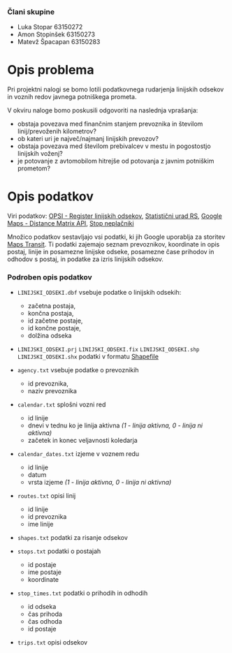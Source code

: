 ### Člani skupine
- Luka Stopar 63150272
- Amon Stopinšek 63150273
- Matevž Špacapan 63150283

# Opis problema
Pri projektni nalogi se bomo lotili podatkovnega rudarjenja linijskih odsekov in voznih redov javnega potniškega prometa.

V okviru naloge bomo poskusili odgovoriti na naslednja vprašanja:
- obstaja povezava med finančnim stanjem prevoznika in številom linij/prevoženih kilometrov?
- ob kateri uri je največ/najmanj linijskih prevozov?
- obstaja povezava med številom prebivalcev v mestu in pogostostjo linijskih voženj?
- je potovanje z avtomobilom hitrejše od potovanja z javnim potniškim prometom?


# Opis podatkov

Viri podatkov: [OPSI - Register linijskih odsekov](https://podatki.gov.si/dataset/register-linijskih-odsekov), [Statistični urad RS](http://pxweb.stat.si/pxweb/Database/Dem_soc/05_prebivalstvo/10_stevilo_preb/20_05C40_prebivalstvo_obcine/20_05C40_prebivalstvo_obcine.asp), [Google Maps - Distance Matrix API](https://developers.google.com/maps/documentation/distance-matrix/), [Stop neplačniki](http://www.stop-neplacniki.si/)

Množico podatkov sestavljajo vsi podatki, ki jih Google uporablja za storitev [Maps Transit](https://maps.google.com/landing/transit/index.html). Ti podatki zajemajo seznam prevoznikov, koordinate in opis postaj, linije in posamezne linijske odseke, posamezne čase prihodov in odhodov s postaj, in podatke za izris linijskih odsekov.

### Podroben opis podatkov

- `LINIJSKI_ODSEKI.dbf` vsebuje podatke o linijskih odsekih:
    - začetna postaja,
    - končna postaja,
    - id začetne postaje,
    - id končne postaje,
    - dolžina odseka

- `LINIJSKI_ODSEKI.prj` `LINIJSKI_ODSEKI.fix` `LINIJSKI_ODSEKI.shp`
`LINIJSKI_ODSEKI.shx` podatki v formatu [Shapefile](https://en.wikipedia.org/wiki/Shapefile#Shapefile_shape_format_.28.shp.29)

- `agency.txt` vsebuje podatke o prevoznikih
    - id prevoznika,
    - naziv prevoznika

- `calendar.txt` splošni vozni red
    - id linije
    - dnevi v tednu ko je linija aktivna *(1 - linija aktivna, 0 - linija ni aktivna)*
    - začetek in konec veljavnosti koledarja

- `calendar_dates.txt` izjeme v voznem redu
    - id linije
    - datum
    - vrsta izjeme *(1 - linija aktivna, 0 - linija ni aktivna)*

- `routes.txt` opisi linij  
    - id linije
    - id prevoznika
    - ime linije

- `shapes.txt` podatki za risanje odsekov

- `stops.txt` podatki o postajah
    - id postaje
    - ime postaje
    - koordinate

- `stop_times.txt` podatki o prihodih in odhodih
    - id odseka
    - čas prihoda
    - čas odhoda
    - id postaje

- `trips.txt` opisi odsekov
